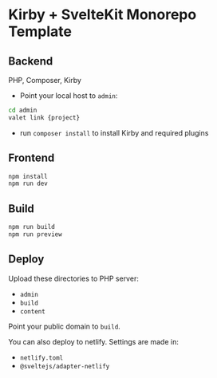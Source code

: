 # Kirby + SvelteKit Monorepo Template

## Backend

PHP, Composer, Kirby

- Point your local host to `admin`:
```bash
cd admin
valet link {project}
```

- run `composer install` to install Kirby and required plugins

## Frontend

```bash
npm install
npm run dev
```

## Build

```bash
npm run build
npm run preview
```

## Deploy

Upload these directories to PHP server:
- `admin`
- `build`
- `content`

Point your public domain to `build`.

You can also deploy to netlify. Settings are made in:
- `netlify.toml`
- `@sveltejs/adapter-netlify`
